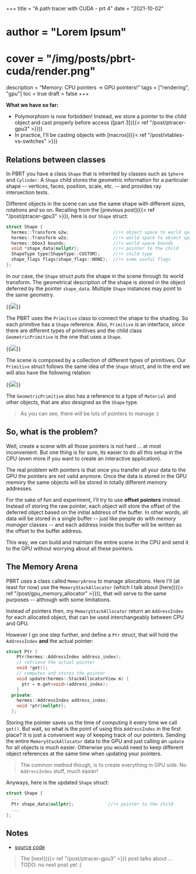 +++
title = "A path tracer with CUDA - prt 4"
date = "2021-10-02"
# author = "Lorem Ipsum"
# cover = "/img/posts/pbrt-cuda/render.png"
description = "Memory: CPU pointers -> GPU pointers!"
tags = ["rendering", "gpu"]
toc = true
draft = false
+++

**What we have so far:**
- Polymorphism is now forbidden! Instead, we store a pointer to the _child_ object and cast properly before access ([part 3]({{< ref "/post/ptracer-gpu3" >}}))
- In practice, I'll be casting objects with [macros]({{< ref "/post/vtables-vs-switches" >}})

## Relations between classes

In PBRT you have a class `Shape` that is inherited by classes such as `Sphere` and `Cylinder`. A `Shape` child stores the geometric information
for a particular shape -- vertices, faces, position, scale, etc. -- and provides ray intersection tests.

Different objects in the scene can use the same shape with different sizes, rotations and so on. 
Recalling from the [previous post]({{< ref "/post/ptracer-gpu3" >}}), here is our `Shape` struct:
```cpp
struct Shape {
  hermes::Transform o2w;                 //!< object space to world space transform
  hermes::Transform w2o;                 //!< world space to object space transform
  hermes::bbox3 bounds;                  //!< world space bounds
  void *shape_data{nullptr};             //!< pointer to the child
  ShapeType type{ShapeType::CUSTOM};     //!< child type
  shape_flags flags{shape_flags::NONE};  //!< some useful flags
};
```
In our case, the `Shape` struct _puts_ the shape in the scene through its world transform. 
The geometrical description of the shape
is stored in the object deferred by the pointer `shape_data`. Multiple `Shape` instances may point to the same geometry.

{{<image src="/img/posts/pbrt-cuda/shape_rel.svg" position="center">}}

The PBRT uses the `Primitive` class to connect the shape to the shading. So each primitive has a `Shape` reference. Also, 
`Primitive` is an interface, since there are different types of primitives and the child class `GeometricPrimitive`
is the one that uses a `Shape`. 

{{<image src="/img/posts/pbrt-cuda/prim_rel.svg" position="center">}}

The scene is composed by a collection of different types of primitives. Our `Primitive` struct follows the same idea of the `Shape` struct,
and in the end we will also have the following relation:

{{<image src="/img/posts/pbrt-cuda/prim_rel2.svg" position="center">}}

The `GeometricPrimitive` also has a reference to a type of `Material` and other objects, that are also designed as the `Shape` type. 

>As you can see, there will be lots of pointers to manage :)

## So, what is the problem?

Well, create a scene with all those pointers is not hard ... at most inconvenient. But one thing is for sure, its easier to 
do all this setup in the CPU (even more if you want to create an interactive application).

The real problem with pointers is that once you transfer all your data to the GPU the pointers are not valid anymore.
Once the data is stored in the GPU memory the same objects will be stored in totally different memory addresses.

For the sake of fun and experiment, I'll try to use **offset pointers** instead. Instead of storing the raw pointer,
each object will store the offset of the deferred object based on the initial address of the buffer. In other
words, all data will be stored in a single buffer -- just like people do with _memory manager_ classes -- and each address
inside this buffer will be written as the offset to the buffer address.

This way, we can build and maintain the entire scene in the CPU and send it to the GPU without worrying about all these pointers.

## The Memory Arena

PBRT uses a class called `MemoryArena` to manage allocations. Here I'll (at least for now) use
the `MemoryStackAllocator` (which I talk about [here]({{< ref "/post/gpu_memory_allocator" >}})), that will serve to the same purposes -- although with some limitations.

Instead of pointers then, my `MemoryStackAllocator` return an `AddressIndex` for 
each allocated object, that can be used interchangeably between CPU and GPU.

However I go one step further, and define a `Ptr` struct, that will hold the `AddressIndex` **and** the actual pointer:

```cpp
struct Ptr {
    Ptr(hermes::AddressIndex address_index);
    // retrieve the actual pointer
    void *get();
    // computes and stores the pointer
    void update(hermes::StackAllocatorView m) {
      ptr = m.get<void>(address_index);
    }
  private:
    hermes::AddressIndex address_index;
    void *ptr{nullptr};
  };
```

Storing the pointer saves us the time of computing it every time we call `get()`. But wait, so what is the point of using 
this `AddressIndex` in the first place? It is just a convenient way of keeping track of our pointers. Sending the entire 
`MemoryStackAllocator` data to the GPU and just calling an `update` for all objects is much easier. Otherwise you would need
to keep different object references at the same time when updating your pointers. 

>The common method though, is to create everything in GPU side. No `AddressIndex` stuff, much easier! 

Anyways, here is the updated `Shape` struct:

```cpp
struct Shape {
  ...
  Ptr shape_data{nullptr};             //!< pointer to the child
  ...
};
```

## Notes
- [source code](https://github.com/filipecn/helios) 

> The [next]({{< ref "/post/ptracer-gpu3" >}}) post talks about ... TODO: no next post yet :)
